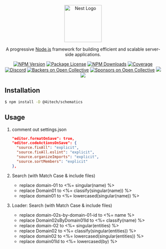 <p align="center">
  <a href="http://nestjs.com/" target="blank"><img src="https://nestjs.com/img/logo-small.svg" width="120" alt="Nest Logo" /></a>
</p>

  <p align="center">A progressive <a href="http://nodejs.org" target="blank">Node.js</a> framework for building efficient and scalable server-side applications.</p>
    <p align="center">
<a href="https://www.npmjs.com/~nestjscore"><img src="https://img.shields.io/npm/v/@nestjs/schematics.svg" alt="NPM Version" /></a>
<a href="https://www.npmjs.com/~nestjscore"><img src="https://img.shields.io/npm/l/@nestjs/schematics.svg" alt="Package License" /></a>
<a href="https://www.npmjs.com/~nestjscore"><img src="https://img.shields.io/npm/dm/@nestjs/schematics.svg" alt="NPM Downloads" /></a>
  <a href="https://coveralls.io/github/nestjs/nest?branch=master" target="_blank"><img src="https://coveralls.io/repos/github/nestjs/nest/badge.svg?branch=master#9" alt="Coverage" /></a>
<a href="https://discord.gg/G7Qnnhy" target="_blank"><img src="https://img.shields.io/badge/discord-online-brightgreen.svg" alt="Discord"/></a>
<a href="https://opencollective.com/nest#backer" target="_blank"><img src="https://opencollective.com/nest/backers/badge.svg" alt="Backers on Open Collective" /></a>
<a href="https://opencollective.com/nest#sponsor" target="_blank"><img src="https://opencollective.com/nest/sponsors/badge.svg" alt="Sponsors on Open Collective" /></a>
  <a href="https://paypal.me/kamilmysliwiec" target="_blank"><img src="https://img.shields.io/badge/Donate-PayPal-ff3f59.svg"/></a>
  <a href="https://twitter.com/nestframework" target="_blank"><img src="https://img.shields.io/twitter/follow/nestframework.svg?style=social&label=Follow"></a>

## Installation

```bash
$ npm install -D @4itech/schematics
```

## Usage

1. comment out settings.json

   ```json
   "editor.formatOnSave": true,
   "editor.codeActionsOnSave": {
     "source.fixAll": "explicit",
     "source.fixAll.eslint": "explicit",
     "source.organizeImports": "explicit",
     "source.sortMembers": "explicit"
   },
   ```

2. Search (with Match Case & include files)

   - replace domain-01 to <%= singular(name) %>
   - replace Domain01 to <%= classify(singular(name)) %>
   - replace domain01 to <%= lowercased(singular(name)) %>

2. Loader: Search (with Match Case & include files)

   - replace domain-02s-by-domain-01-id to <%= name %>
   - replace Domain02sByDomain01Id to <%= classify(name) %>
   - replace domain-02 to <%= singular(entities) %>
   - replace Domain02 to <%= classify(singular(entities)) %>
   - replace domain02 to <%= lowercased(singular(entities)) %>
   - replace domain01Id to <%= lowercased(by) %>
